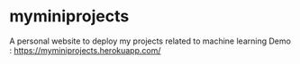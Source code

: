 # myminiprojects
A personal website to deploy my projects related to machine learning
Demo : https://myminiprojects.herokuapp.com/
